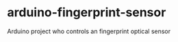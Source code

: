 arduino-fingerprint-sensor
==========================

Arduino project who controls an fingerprint optical sensor
